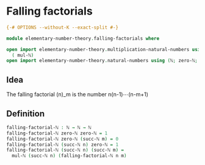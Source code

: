 # Falling factorials

```agda
{-# OPTIONS --without-K --exact-split #-}

module elementary-number-theory.falling-factorials where

open import elementary-number-theory.multiplication-natural-numbers using
  ( mul-ℕ)
open import elementary-number-theory.natural-numbers using (ℕ; zero-ℕ; succ-ℕ)
```

## Idea

The falling factorial (n)_m is the number n(n-1)⋯(n-m+1)

## Definition

```agda
falling-factorial-ℕ : ℕ → ℕ → ℕ
falling-factorial-ℕ zero-ℕ zero-ℕ = 1
falling-factorial-ℕ zero-ℕ (succ-ℕ m) = 0
falling-factorial-ℕ (succ-ℕ n) zero-ℕ = 1
falling-factorial-ℕ (succ-ℕ n) (succ-ℕ m) =
  mul-ℕ (succ-ℕ n) (falling-factorial-ℕ n m)
```
